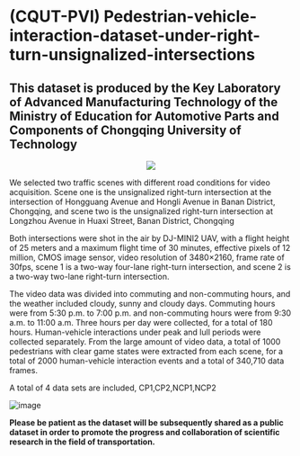 #  (CQUT-PVI) Pedestrian-vehicle-interaction-dataset-under-right-turn-unsignalized-intersections
## This dataset is produced by the Key Laboratory of Advanced Manufacturing Technology of the Ministry of Education for Automotive Parts and Components of Chongqing University of Technology

<p align="center">
  <img src="https://github.com/Yinan-x-Zhang/CQUT-PVI-Pedestrian-Vehicle-interaction-dataset-under-right-turn-unsignalized-intersections/blob/main/cqut.png" />
</p>


We selected two traffic scenes with different road conditions for video acquisition. Scene one is the unsignalized right-turn intersection at the intersection of Hongguang Avenue and Hongli Avenue in Banan District, Chongqing, and scene two is the unsignalized right-turn intersection at Longzhou Avenue in Huaxi Street, Banan District, Chongqing


Both intersections were shot in the air by DJ-MINI2 UAV, with a flight height of 25 meters and a maximum flight time of 30 minutes, effective pixels of 12 million, CMOS image sensor, video resolution of 3480×2160, frame rate of 30fps, scene 1 is a two-way four-lane right-turn intersection, and scene 2 is a two-way two-lane right-turn intersection.

The video data was divided into commuting and non-commuting hours, and the weather included cloudy, sunny and cloudy days. Commuting hours were from 5:30 p.m. to 7:00 p.m. and non-commuting hours were from 9:30 a.m. to 11:00 a.m. Three hours per day were collected, for a total of 180 hours. Human-vehicle interactions under peak and lull periods were collected separately. From the large amount of video data, a total of 1000 pedestrians with clear game states were extracted from each scene, for a total of 2000 human-vehicle interaction events and a total of 340,710 data frames.

A total of 4 data sets are included, CP1,CP2,NCP1,NCP2

![image](https://github.com/Yinan-x-Zhang/CQUT-PVI-Pedestrian-Vehicle-interaction-dataset-under-right-turn-unsignalized-intersections/blob/main/Interaction%20diagram.png)

**Please be patient as the dataset will be subsequently shared as a public dataset in order to promote the progress and collaboration of scientific research in the field of transportation.**




